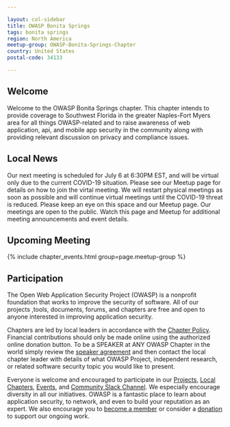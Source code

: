 ```yaml
---

layout: col-sidebar
title: OWASP Bonita Springs
tags: bonita springs
region: North America
meetup-group: OWASP-Bonita-Springs-Chapter
country: United States
postal-code: 34133

---
```


## Welcome
Welcome to the OWASP Bonita Springs chapter.  This chapter intends to provide coverage to Southwest Florida in the greater Naples-Fort Myers area for all things OWASP-related and to raise awareness of web application, api, and mobile app security in the community along with providing relevant discussion on privacy and compliance issues. 

## Local News
Our next meeting is scheduled for July 6 at 6:30PM EST, and will be virtual only due to the current COVID-19 situation. Please see our Meetup page for details on how to join the virtal meeting. We will restart physical meetings as soon as possible and will continue virtual meetings until the COVID-19 threat is reduced. Please keep an eye on this space and our Meetup page. Our meetings are open to the public. Watch this page and Meetup for additional meeting announcements and event details. 

## Upcoming Meeting

{% include chapter_events.html group=page.meetup-group %}

## Participation
The Open Web Application Security Project (OWASP) is a nonprofit foundation that works to improve the security of software. All of our projects ,tools, documents, forums, and chapters are free and open to anyone interested in improving application security. 

Chapters are led by local leaders in accordance with the [Chapter Policy](https://owasp.org/www-policy/). Financial contributions should only be made online using the authorized online donation button. To be a SPEAKER at ANY OWASP Chapter in the world simply review the [speaker agreement](https://owasp.org/www-policy/) and then contact the local chapter leader with details of what OWASP Project, independent research, or related software security topic you would like to present.

Everyone is welcome and encouraged to participate in our [Projects](/projects), [Local Chapters](/chapters), [Events](/events), and [Community Slack Channel](https://owasp.slack.com/). We especially encourage diversity in all our initiatives. OWASP is a fantastic place to learn about application security, to network, and even to build your reputation as an expert. We also encourage you to [become a member](/membership) or consider a [donation](/donate) to support our ongoing work. 


